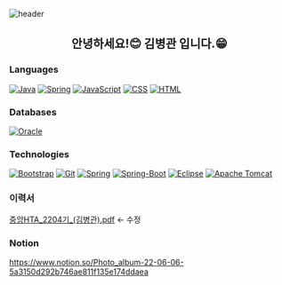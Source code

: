 ![header](https://capsule-render.vercel.app/api?type=wave&color=auto&height=300&section=header&text=Welcome%20my_Blog&fontSize=90)
<h2 align="center"><!--<img src="https://raw.githubusercontent.com/mrz1836/mrz1836/master/.github/IMAGES/wave.gif?v=1" width="30">-->안녕하세요!😊 김병관 입니다.😁</h2>
<p align="center">
</p>

### Languages
[![Java](https://img.shields.io/badge/-Java-000?logo=Java)](https://java.com/)
[![Spring](https://img.shields.io/badge/-Spring-000?logo=Spring)](https://Spring.com/)
[![JavaScript](https://img.shields.io/badge/-JavaScript-000?logo=JavaScript)](https://www.javascript.com/)
[![CSS](https://img.shields.io/badge/-CSS-000?logo=CSS3)](https://en.wikipedia.org/wiki/CSS)
[![HTML](https://img.shields.io/badge/-HTML-000?logo=HTML5)](https://www.w3schools.com/html/)


### Databases
[![Oracle](https://img.shields.io/badge/-Oracle-000?logo=Oracle&logoColor=white)](https://www.Oracle.com/downloads/)

### Technologies
[![Bootstrap](https://img.shields.io/badge/-Bootstrap-000?logo=Bootstrap)](https://getbootstrap.com/)
[![Git](https://img.shields.io/badge/-Git-000?logo=Git)](https://git-scm.com/)
[![Spring](https://img.shields.io/badge/-Spring-000?logo=Spring)](https://spring.io/)
[![Spring-Boot](https://img.shields.io/badge/-SpringBoot-000?logo=Spring-Boot)](https://spring.io/projects/spring-boot)
[![Eclipse](https://img.shields.io/badge/-Eclipse-000?logo=Eclipse)](https://www.eclipse.org/)
[![Apache Tomcat](https://img.shields.io/badge/-Tomcat-000?logo=Tomcat)](https://tomcat.apache.org/)

### 이력서
[중앙HTA_2204기_(김병관).pdf](https://github.com/Byeong-Gwan/Byeong-Gwan/files/9504254/HTA_2204._.pdf) <- 수정 

### Notion
https://www.notion.so/Photo_album-22-06-06-5a3150d292b746ae811f135e174ddaea
